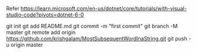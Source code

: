 Refer https://learn.microsoft.com/en-us/dotnet/core/tutorials/with-visual-studio-code?pivots=dotnet-6-0

git init
git add README.md
git commit -m "first commit"
git branch -M master
git remote add origin https://github.com/krishgalam/MostSubsequentWordInaString.git
git push -u origin master